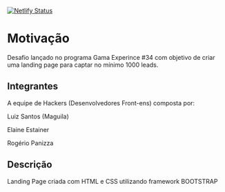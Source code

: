 [![Netlify Status](https://api.netlify.com/api/v1/badges/11feb4d3-667d-42c3-a687-05256c4ce097/deploy-status)](https://app.netlify.com/sites/landingpagxp/deploys)


# Motivação
Desafio lançado no programa Gama Experince #34 com objetivo de criar uma
landing page para captar no mínimo 1000 leads.

## Integrantes 
A equipe de Hackers (Desenvolvedores Front-ens) composta por:

Luiz Santos (Maguila)

Elaine Estainer

Rogério Panizza

## Descrição
Landing Page criada com HTML e CSS utilizando framework BOOTSTRAP 
